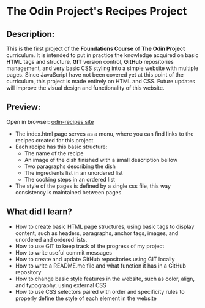 # The Odin Project's Recipes Project

## Description:

This is the first project of the **Foundations Course** of **The Odin Project** curriculum. It is intended to put in practice the knowledge acquired on basic **HTML** tags and structure, **GIT** version control, **GitHub** repositories management, and very basic CSS styling into a simple website with multiple pages. Since JavaScript have not been covered yet at this point of the curriculum, this project is made entirely on HTML and CSS. Future updates will improve the visual design and functionality of this website.

## Preview:

Open in browser: [odin-recipes site](https://enriquejjoaquinh.github.io/odin-recipes/)

- The index.html page serves as a menu, where you can find links to the recipes created for this project
- Each recipe has this basic structure:
    - The name of the recipe
    - An image of the dish finished with a small description bellow
    - Two paragraphs describing the dish
    - The ingredients list in an unordered list
    - The cooking steps in an ordered list
- The style of the pages is defined by a single css file, this way consistency is maintained between pages

## What did I learn?
- How to create basic HTML page structures, using basic tags to display content, such as headers, paragraphs, anchor tags, images, and unordered and ordered lists.
- How to use GIT to keep track of the progress of my project
- How to write useful commit messages
- How to create and update GitHub repositories using GIT locally
- How to write a README.me file and what function it has in a GitHub repository
- How to change basic style features in the website, such as color, align, and typography, using external CSS
- How to use CSS selectors paired with order and specificity rules to properly define the style of each element in the website
